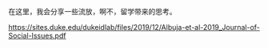 在这里，我会分享一些流放，啊不，留学带来的思考。

https://sites.duke.edu/dukeidlab/files/2019/12/Albuja-et-al-2019_Journal-of-Social-Issues.pdf
